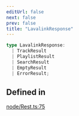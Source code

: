```yaml
---
editUrl: false
next: false
prev: false
title: "LavalinkResponse"
---
```


```ts
type LavalinkResponse: 
  | TrackResult
  | PlaylistResult
  | SearchResult
  | EmptyResult
  | ErrorResult;
```

## Defined in

[node/Rest.ts:75](https://github.com/shipgirlproject/shoukaku/blob/428f92c432a1875d1770e54c312147a1f47a448d/src/node/Rest.ts#L75)
